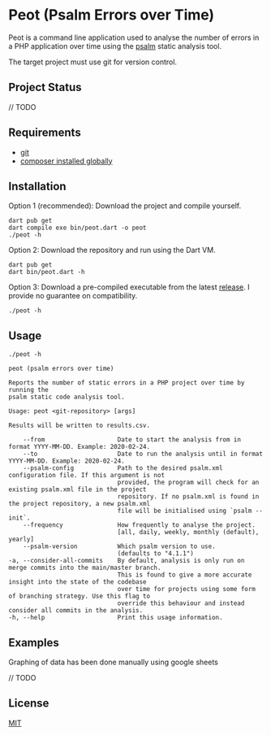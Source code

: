 # Peot (Psalm Errors over Time)

Peot is a command line application used to analyse the number of errors in a PHP application over time using the [psalm](https://github.com/vimeo/psalm) static analysis tool. 

The target project must use git for version control.

## Project Status
// TODO

## Requirements
- [git](https://git-scm.com/)
- [composer installed globally](https://getcomposer.org/doc/00-intro.md#globally)

## Installation
Option 1 (recommended): Download the project and compile yourself.
```
dart pub get
dart compile exe bin/peot.dart -o peot
./peot -h
```

Option 2: Download the repository and run using the Dart VM. 
```
dart pub get
dart bin/peot.dart -h
```

Option 3: Download a pre-compiled executable from the latest [release](https://github.com/Andrew-Mackay/peot/releases). I provide no guarantee on compatibility.
```
./peot -h
```

## Usage
```
./peot -h

peot (psalm errors over time)

Reports the number of static errors in a PHP project over time by running the 
psalm static code analysis tool.

Usage: peot <git-repository> [args]

Results will be written to results.csv.

    --from                    Date to start the analysis from in format YYYY-MM-DD. Example: 2020-02-24.
    --to                      Date to run the analysis until in format YYYY-MM-DD. Example: 2020-02-24.
    --psalm-config            Path to the desired psalm.xml configuration file. If this argument is not
                              provided, the program will check for an existing psalm.xml file in the project
                              repository. If no psalm.xml is found in the project repository, a new psalm.xml
                              file will be initialised using `psalm --init`.
    --frequency               How frequently to analyse the project.
                              [all, daily, weekly, monthly (default), yearly]
    --psalm-version           Which psalm version to use.
                              (defaults to "4.1.1")
-a, --consider-all-commits    By default, analysis is only run on merge commits into the main/master branch.
                              This is found to give a more accurate insight into the state of the codebase
                              over time for projects using some form of branching strategy. Use this flag to
                              override this behaviour and instead consider all commits in the analysis.
-h, --help                    Print this usage information.

```

## Examples
Graphing of data has been done manually using google sheets

// TODO

## License
[MIT](LICENSE)
